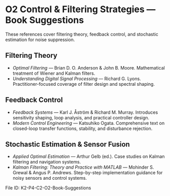 # O2 Control & Filtering Strategies — Book Suggestions

These references cover filtering theory, feedback control, and stochastic estimation for noise suppression.

## Filtering Theory
- *Optimal Filtering* — Brian D. O. Anderson & John B. Moore. Mathematical treatment of Wiener and Kalman filters.
- *Understanding Digital Signal Processing* — Richard G. Lyons. Practitioner-focused coverage of filter design and spectral shaping.

## Feedback Control
- *Feedback Systems* — Karl J. Åström & Richard M. Murray. Introduces sensitivity shaping, loop analysis, and practical controller design.
- *Modern Control Engineering* — Katsuhiko Ogata. Comprehensive text on closed-loop transfer functions, stability, and disturbance rejection.

## Stochastic Estimation & Sensor Fusion
- *Applied Optimal Estimation* — Arthur Gelb (ed.). Case studies on Kalman filtering and navigation systems.
- *Kalman Filtering: Theory and Practice with MATLAB* — Mohinder S. Grewal & Angus P. Andrews. Step-by-step implementation guidance for noisy sensors and control systems.

File ID: K2-P4-C2-O2-Book-Suggestions

